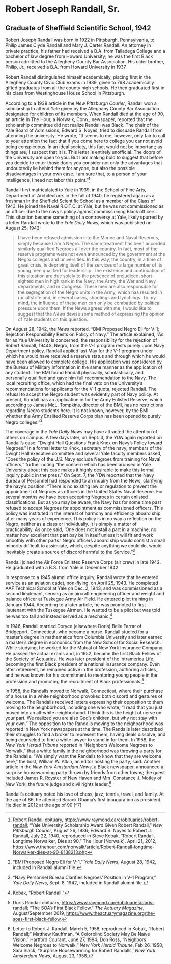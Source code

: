 # Robert Joseph Randall, Sr.
## Graduate of Sheffield Scientific School, 1942

Robert Joseph Randall was born in 1922 in Pittsburgh, Pennsylvania, to Philip James Clyde Randall and Mary J. Carter Randall. An attorney in private practice, his father had received a B.A. from Talladega College and a bachelor of law degree from Howard University; he was the first Black person admitted to the Allegheny County Bar Association. His older brother, Philip, Jr., received a B.A. from Howard University in 1937. 

Robert Randall distinguished himself academically, placing first in the Allegheny County Civic Club exams in 1939, given to 768 academically gifted graduates from all the county high schools. He then graduated first in his class from Westinghouse House School in Pittsburgh. 

According to a 1939 article in the *New Pittsburgh Courier*, Randall won a scholarship to attend Yale given by the Alleghany County Bar Association designated for children of its members. When Randall died at the age of 90, an article in The Hour, a Norwalk, Conn., newspaper, reported that the scholarship committee did not realize Randall was Black. The chair of the Yale Board of Admissions, Edward S. Noyes, tried to dissuade Randall from attending the university. He wrote, “It seems to me, however, only fair to call to your attention the fact that if you come here to college you cannot avoid being conspicuous. In an ideal society, this fact would not be important; as things are, I suspect that it is. This letter is entirely unofficial. The doors of the University are open to you. But I am making bold to suggest that before you decide to enter those doors you consider not only the advantages that undoubtedly lie behind them for anyone, but also the possible disadvantages in your own case. I am sure that, to a person of your intelligence, I need not labor this point.”[^1]

Randall first matriculated to Yale in 1939, in the School of Fine Arts, Department of Architecture. In the fall of 1940, he registered again as a freshman in the Sheffield Scientific School as a member of the Class of 1943. He joined the Naval R.O.T.C. at Yale, but he was not commissioned as an officer due to the navy’s policy against commissioning Black officers. This situation became something of a controversy at Yale, likely spurred by a letter Randall wrote to the *Yale Daily News*, which was published on August 25, 1942:

>I have been refused admission into the Marine and Naval Reserves, simply because I am a Negro. The same treatment has been accorded similarly qualified Negroes all over the country. In fact, most of the reserve programs were not even announced by the government at the Negro colleges and universities. In this way, the country, in a time of great crisis, is depriving itself of the services of a large number of its young men qualified for leadership. The existence and continuation of this situation are due solely to the presence of prejudiced, short-sighted men in high rank in the Navy, the Army, the War and Navy departments, and in Congress. These men are also responsible for the segregation of the Negro units in the Army, which has resulted in racial strife and, in several cases, shootings and lynchings. To my mind, the influence of these men can only be combatted by political pressure upon them. If the News agrees with me, I would like to suggest that the *News* devise some method of expressing the opinion of Yale students on this question.

On August 28, 1942, the *News* reported, “BMI Proposed Negro Eli for V-1; Rejection Responsibility Rests on Policy of Navy.” The article explained, “As far as Yale University is concerned, the responsibility for the rejection of Robert Randall, 1944S, Negro, from the V-1 program rests purely upon Navy Department policy. Randall applied last May for the V-1 program under which he would have received a reserve status and through which he would have been allowed to complete college. His application was considered by the Bureau of Military Information in the same manner as the application of any student. The BMI found Randall physically, scholastically, and personally qualified and gave him full recommendation to the Navy. The local recruiting office, which had the final veto on the University’s recommendations for applicants for the V-1 quota, rejected Randall. The refusal to accept the Negro student was evidently part of Navy policy. At present, Randall has an application in for the Army Enlisted Reserve, which according to James McL. Tompkins, director of the BMI, has no restrictions regarding Negro students here. It is not known, however, by the BMI whether the Army Enslited Reserve Corps plan has been opened to purely Negro colleges.”[^2] 

The coverage in the *Yale Daily News* may have attracted the attention of others on campus. A few days later, on Sept. 3, the *YDN* again reported on Randall’s case: “Dwight Hall Questions Frank Knox on Navy’s Policy toward Negroes.” In a formal letter to Knox, secretary of the navy, members of the Dwight Hall executive committee and several Yale faculty members asked, “Does the policy of the U.S. Navy exclude Negroes from training for Naval officers,” further noting “the concern which has been aroused in Yale University about this case makes it highly desirable to make this formal inquiry public in the press.” On Sept. 7, the *YDN* reported that the Navy Bureau of Personnel had responded to an inquiry from the News, clarifying the navy’s position: “There is no existing law or regulation to prevent the appointment of Negroes as officers in the United States Naval Reserve. For several months we have been accepting Negroes in certain enlisted classifications. But as you may be aware, the Navy has for some time past refused to accept Negroes for appointment as commissioned officers. This policy was instituted in the interest of harmony and efficiency aboard ship after many years of experience. This policy is in no way a reflection on the Negro, neither as a class or individually. It is simply a matter of practicability. As once said, ‘One does not install a part in a machine, no matter how excellent that part bay be in itself unless it will fit and work smoothly with other parts.’ Negro officers aboard ship would consist a small minority difficult to assimilate, which, despite anything we could do, would inevitably create a source of discord harmful to the Service.”[^3]

Randall joined the Air Force Enlisted Reserve Corps (air crew) in late 1942. He graduated with a B.S. from Yale in December 1942.

In response to a 1945 alumni office inquiry, Randall wrote that he entered service as an aviation cadet, non-flying, on April 25, 1943. He completed AAF Technical School at Yale on Dec. 2, 1943, and was commissioned as a second lieutenant, serving as an aircraft engineering officer and weight and balance officer at Tuskegee Army Air Field. He entered pilot training in January 1944. According to a later article, he was promoted to first lieutenant with the Tuskegee Airmen. He wanted to be a pilot but was told he was too tall and instead served as a mechanic.[^4] 

In 1946, Randall married Doryce (elsewhere Doris) Belle Farrar of Bridgeport, Connecticut, who became a nurse. Randall studied for a master’s degree in mathematics from Columbia University and later earned a master’s degree in economics from the New School for Social Research. While studying, he worked for the Mutual of New York Insurance Company. He passed the actual exams and, in 1952, became the first Black Fellow of the Society of Actuaries. He was later president of the Intramerica Life, becoming the first Black president of a national insurance company. Even after retirement, he remained active in the profession, authoring articles, and he was known for his commitment to mentoring young people in the profession and promoting the recruitment of Black professionals.[^5] 

In 1958, the Randalls moved to Norwalk, Connecticut, where their purchase of a house in a white neighborhood provoked both discord and gestures of welcome. The Randalls received letters expressing their opposition to them moving to the neighborhood, including one who wrote, “I read that you just moved into an all-white neighborhood. I think this is the height of nerve on your part. We realized you are also God’s children, but why not stay with your own.” The opposition to the Randalls moving to the neighborhood was reported in New York newspapers at the time. The Randalls later described their struggles to find a broker to represent them, having deals dissolve, and being counseled to find a white lawyer to stand in for them. In 1958, the *New York Herald Tribune* reported in “Neighbors Welcome Negroes to Norwalk,” that a white family in the neighborhood was throwing a party for the Randalls. “We simply want the Randalls to know that they are welcome here,” the host, William W. Atkin, an editor hosting the party, said. Another article in the *New York Amsterdam News*, a Black newspaper, announced a surprise housewarming party thrown by friends from other towns; the guest included James R. Royster of New Haven and Mrs. Constance J. Motley of New York, the future judge and civil rights leader.[^6]

Randall’s obituary noted his love of chess, jazz, tennis, travel, and family. At the age of 86, he attended Barack Obama’s first inauguration as president. He died in 2012 at the age of 90.[^7]

[^1]: Robert Randall obituary, https://www.raymond.care/obituaries/robert-randall; “Yale University Scholarship Award Given Robert Randall,” *New Pittsburgh Courier*, August 26, 1936; Edward S. Noyes to Robert J. Randall, July 22, 1940, reproduced in Steve Kobak, “Robert Randall, Longtime Norwalker, Dies at 90,” The Hour [Norwalk], April 21, 2012, https://www.thehour.com/norwalk/article/Robert-Randall-longtime-Norwalker-dies-at-90-8138213.php

[^2]: “BMI Proposed Negro Eli for V-1,” *Yale Daily News*, August 28, 1942, included in Randall alumni file. 

[^3]: “Navy Personnel Bureau Clarifies Negroes’ Position in V-1 Program,” *Yale Daily News*, Sept. 8, 1942, included in Randall alumni file.

[^4]: Kobak, “Robert Randall.”

[^5]: Doris Randall obituary, https://www.raymond.care/obituaries/doris-randall; “The SOA’s First Black Fellow,” *The Actuary Magazine*, August/September 2019, https://www.theactuarymagazine.org/the-soas-first-black-fellow.

[^6]: Letter to Robert J. Randall, March 5, 1958, reproduced in Kobak, “Robert Randall;” Matthew Kauffman, “A Colorblind Society May Be Naïve Vision,” Hartford Courant, June 27, 1994; Don Ross, “Neighbors Welcome Negroes to Norwalk,” *New York Herald Tribune*, Feb 26, 1958; Sara Slack, “Surprise Housewarming for Robert Randalls,’ *New York Amsterdam News*, August 23, 1958.
